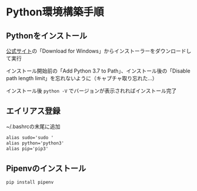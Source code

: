 # Python環境構築手順

## Pythonをインストール

[公式サイト](https://www.python.org/)の「Download for Windows」からインストーラーをダウンロードして実行

インストール開始前の「Add Python 3.7 to Path」、インストール後の「Disable path length limit」を忘れないように（キャプチャ取り忘れた…）

インストール後 `python -V` でバージョンが表示されればインストール完了

## エイリアス登録

~/.bashrcの末尾に追加

```txt
alias sudo='sudo '
alias python='python3'
alias pip='pip3'
```

## Pipenvのインストール

```cmd
pip install pipenv
```
